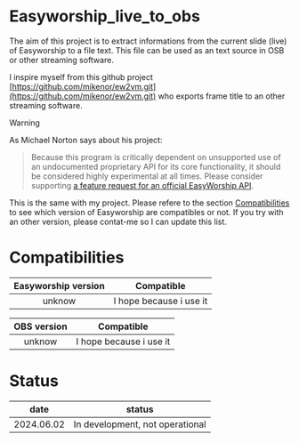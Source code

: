# Easyworship_live_to_obs

The aim of this project is to extract informations from the current slide (live) of Easyworship to a file text. This file can be used as an text source in OSB or other streaming software.

I inspire myself from this github project [https://github.com/mikenor/ew2vm.git](https://github.com/mikenor/ew2vm.git) who exports frame title to an other streaming software.

> [!WARNING] 
> As Michael Norton says about his project:
> > Because this program is critically dependent on unsupported use of an undocumented proprietary API for its core functionality, it should be considered highly experimental at all times. Please consider supporting [a feature request for an official EasyWorship API](https://support.easyworship.com/support/discussions/topics/6000033648).
>
> This is the same with my project. Please refere to the section [Compatibilities](#compatibilities) to see which version of Easyworship are compatibles or not. If you try with an other version, please contat-me so I can update this list.


# Compatibilities

| Easyworship version | Compatible |
|:-------------------:|:----------:|
| unknow | I hope because i use it |

| OBS version | Compatible |
|:-------------------:|:----------:|
| unknow | I hope because i use it |

# Status

|  date  | status |
|:------:|:------:|
|2024.06.02 | In development, not operational |
